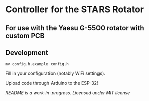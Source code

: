 # Controller for the STARS Rotator
## For use with the Yaesu G-5500 rotator with custom PCB

## Development
```mv config.h.example config.h```

Fill in your configuration (notably WiFi settings).

Upload code through Arduino to the ESP-32!

*README is a work-in-progress.*
*Licensed under MIT license*